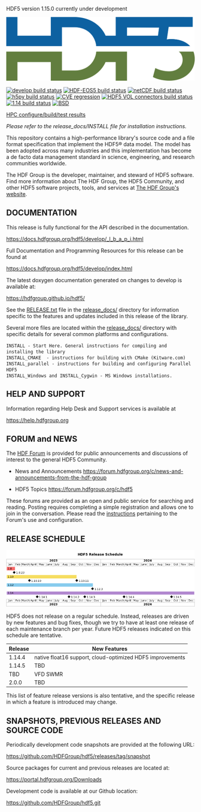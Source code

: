 HDF5 version 1.15.0 currently under development

![HDF5 Logo](doxygen/img/HDF5.png)

[![develop build status](https://img.shields.io/github/actions/workflow/status/HDFGroup/hdf5/main.yml?branch=develop&label=develop)](https://github.com/HDFGroup/hdf5/actions/workflows/main.yml?query=branch%3Adevelop)
[![HDF-EOS5 build status](https://img.shields.io/github/actions/workflow/status/HDFGroup/hdf5/hdfeos5.yml?branch=develop&label=HDF-EOS5)](https://github.com/HDFGroup/hdf5/actions/workflows/hdfeos5.yml?query=branch%3Adevelop)
[![netCDF build status](https://img.shields.io/github/actions/workflow/status/HDFGroup/hdf5/netcdf.yml?branch=develop&label=netCDF)](https://github.com/HDFGroup/hdf5/actions/workflows/netcdf.yml?query=branch%3Adevelop)
[![h5py build status](https://img.shields.io/github/actions/workflow/status/HDFGroup/hdf5/h5py.yml?branch=develop&label=h5py)](https://github.com/HDFGroup/hdf5/actions/workflows/h5py.yml?query=branch%3Adevelop)
[![CVE regression](https://img.shields.io/github/actions/workflow/status/HDFGroup/hdf5/cve.yml?branch=develop&label=CVE)](https://github.com/HDFGroup/hdf5/actions/workflows/cve.yml?query=branch%3Adevelop)
[![HDF5 VOL connectors build status](https://img.shields.io/github/actions/workflow/status/HDFGroup/hdf5/vol.yml?branch=develop&label=HDF5-VOL)](https://github.com/HDFGroup/hdf5/actions/workflows/vol.yml?query=branch%3Adevelop)
[![1.14 build status](https://img.shields.io/github/actions/workflow/status/HDFGroup/hdf5/main.yml?branch=hdf5_1_14&label=1.14)](https://github.com/HDFGroup/hdf5/actions/workflows/main.yml?query=branch%3Ahdf5_1_14)
[![BSD](https://img.shields.io/badge/License-BSD-blue.svg)](https://github.com/HDFGroup/hdf5/blob/develop/COPYING)

[HPC configure/build/test results](https://my.cdash.org/index.php?project=HDF5)

*Please refer to the release_docs/INSTALL file for installation instructions.*

This repository contains a high-performance library's source code and a file format
specification that implement the HDF5® data model. The model has been adopted across
many industries and this implementation has become a de facto data management standard
in science, engineering, and research communities worldwide.

The HDF Group is the developer, maintainer, and steward of HDF5 software. Find more
information about The HDF Group, the HDF5 Community, and other HDF5 software projects,
tools, and services at [The HDF Group's website](https://www.hdfgroup.org/). 

DOCUMENTATION
-------------
This release is fully functional for the API described in the documentation.

   https://docs.hdfgroup.org/hdf5/develop/_l_b_a_p_i.html

Full Documentation and Programming Resources for this release can be found at

   https://docs.hdfgroup.org/hdf5/develop/index.html

The latest doxygen documentation generated on changes to develop is available at:

   https://hdfgroup.github.io/hdf5/

See the [RELEASE.txt](/release_docs/RELEASE.txt) file in the [release_docs/](/release_docs/) directory for information specific
to the features and updates included in this release of the library.

Several more files are located within the [release_docs/](/release_docs/) directory with specific
details for several common platforms and configurations.

    INSTALL - Start Here. General instructions for compiling and installing the library
    INSTALL_CMAKE  - instructions for building with CMake (Kitware.com)
    INSTALL_parallel - instructions for building and configuring Parallel HDF5
    INSTALL_Windows and INSTALL_Cygwin - MS Windows installations.



HELP AND SUPPORT
----------------
Information regarding Help Desk and Support services is available at

   https://help.hdfgroup.org 



FORUM and NEWS
--------------
The [HDF Forum](https://forum.hdfgroup.org) is provided for public announcements and discussions
of interest to the general HDF5 Community.

   - News and Announcements
   https://forum.hdfgroup.org/c/news-and-announcements-from-the-hdf-group

   - HDF5 Topics
   https://forum.hdfgroup.org/c/hdf5

These forums are provided as an open and public service for searching and reading.
Posting requires completing a simple registration and allows one to join in the
conversation.  Please read the [instructions](https://forum.hdfgroup.org/t/quickstart-guide-welcome-to-the-new-hdf-forum
) pertaining to the Forum's use and configuration.

RELEASE SCHEDULE
----------------

![HDF5 release schedule](doc/img/release-schedule.png) 

HDF5 does not release on a regular schedule. Instead, releases are driven by
new features and bug fixes, though we try to have at least one release of each
maintenance branch per year. Future HDF5 releases indicated on this schedule
are tentative.

| Release | New Features |
| ------- | ------------ |
| 1.14.4 | native float16 support, cloud-optimized HDF5 improvements |
| 1.14.5 | TBD |
| TBD | VFD SWMR |
| 2.0.0 | TBD |

This list of feature release versions is also tentative, and the specific release
in which a feature is introduced may change.


SNAPSHOTS, PREVIOUS RELEASES AND SOURCE CODE
--------------------------------------------
Periodically development code snapshots are provided at the following URL:
    
   https://github.com/HDFGroup/hdf5/releases/tag/snapshot

Source packages for current and previous releases are located at:
    
   https://portal.hdfgroup.org/Downloads

Development code is available at our Github location:
    
   https://github.com/HDFGroup/hdf5.git

